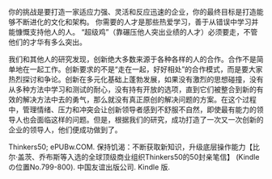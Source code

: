 你的挑战是要打造一家适应力强、灵活和反应迅速的企业，你的最终目标是打造能够不断进化的文化和架构。
你需要的人才是那些热爱学习，善于从错误中学习并能慷慨支持他人的人。
“超级鸡”（靠碾压他人突出业绩的人才）必须要走，不管他们的才华有多么突出。

我们和其他人的研究发现，创新绝大多数来源于各种各样的人的合作。合作不是简单地在一起工作。创新要求的不是“走在一起，好好相处”的合作模式，而是要大家热烈探讨和争论。创新在多元化基础上蓬勃发展，如果没有激烈的思想碰撞，没有从多种方法中学习和测试的耐心，没有持有开放的选项，直到它们被整合到新的有效的解决方法中去的勇气，那么就没有真正原创的解决问题的方案。在这个过程中，管理情绪、压力和冲突会让创新领导者感到不舒服不自然，即使最有能力的领导人也会面临这样的问题。但是，根据我们的研究，成功打造了一次又一次创新的企业的领导人，他们便成功做到了。

Thinkers50; ePUBw.COM. 保持饥渴：不断获取新知识，升级底层操作能力【比尔·盖茨、乔布斯等入选的全球顶级商业组织Thinkers50的50封亲笔信】 (Kindle の位置No.799-800). 中国友谊出版公司. Kindle 版. 
